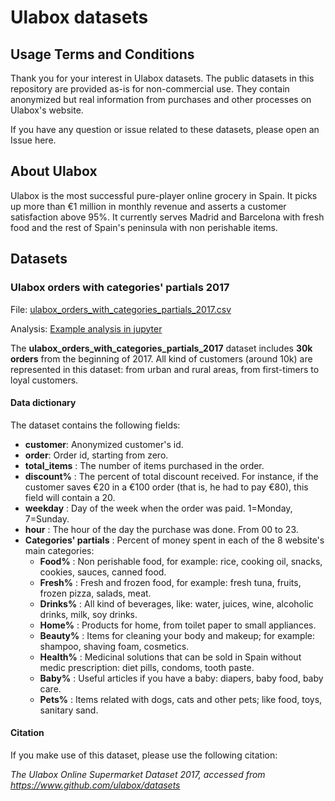# Ulabox datasets

## Usage Terms and Conditions
Thank you for your interest in Ulabox datasets.
The public datasets in this repository are provided as-is for non-commercial use.
They contain anonymized but real information from purchases and other processes on Ulabox's website.

If you have any question or issue related to these datasets, please open an Issue here.

## About Ulabox
Ulabox is the most successful pure-player online grocery in Spain. It picks up more than €1 million in monthly revenue and asserts a customer satisfaction above 95%. It currently serves Madrid and Barcelona with fresh food and the rest of Spain's peninsula with non perishable items.

## Datasets
### Ulabox orders with categories' partials 2017
File: [ulabox_orders_with_categories_partials_2017.csv](https://github.com/ulabox/datasets/blob/master/data/ulabox_orders_with_categories_partials_2017.csv)

Analysis: [Example analysis in jupyter](https://github.com/ulabox/datasets/blob/master/analysis/ulabox_orders_with_categories_partials_2017.ipynb)

The __ulabox_orders_with_categories_partials_2017__ dataset includes __30k orders__ from the beginning of 2017. All kind of customers (around 10k) are represented in this dataset: from urban and rural areas, from first-timers to loyal customers.

#### Data dictionary
The dataset contains the following fields:
* __customer__: Anonymized customer's id.
* __order__: Order id, starting from zero.
* __total_items__ : The number of items purchased in the order.
* __discount%__ : The percent of total discount received. For instance, if the customer saves €20 in a €100 order (that is, he had to pay €80), this field will contain a 20.
* __weekday__ : Day of the week when the order was paid. 1=Monday, 7=Sunday.
* __hour__ : The hour of the day the purchase was done. From 00 to 23.
* __Categories' partials__ : Percent of money spent in each of the 8 website's main categories:
  * __Food%__ : Non perishable food, for example: rice, cooking oil, snacks, cookies, sauces, canned food.
  * __Fresh%__ : Fresh and frozen food, for example: fresh tuna, fruits, frozen pizza, salads, meat.
  * __Drinks%__ : All kind of beverages, like: water, juices, wine, alcoholic drinks, milk, soy drinks.
  * __Home%__ : Products for home, from toilet paper to small appliances.
  * __Beauty%__ : Items for cleaning your body and makeup; for example: shampoo, shaving foam, cosmetics.
  * __Health%__ : Medicinal solutions that can be sold in Spain without medic prescription: diet pills, condoms, tooth paste.
  * __Baby%__ : Useful articles if you have a baby: diapers, baby food, baby care.
  * __Pets%__ : Items related with dogs, cats and other pets; like food, toys, sanitary sand.

#### Citation
If you make use of this dataset, please use the following citation:

_The Ulabox Online Supermarket Dataset 2017, accessed from https://www.github.com/ulabox/datasets_

